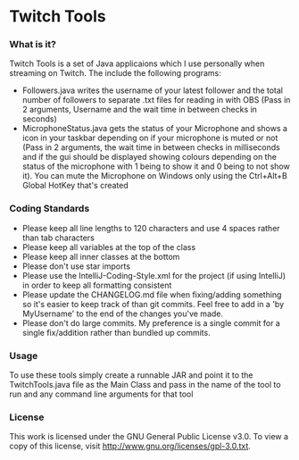 Twitch Tools
====================================

### What is it?

Twitch Tools is a set of Java applicaions which I use personally when streaming on Twitch. The include the following programs:

- Followers.java writes the username of your latest follower and the total number of followers to separate .txt files for reading in with OBS (Pass in 2 arguments, Username and the wait time in between checks in seconds)
- MicrophoneStatus.java gets the status of your Microphone and shows a icon in your taskbar depending on if your microphone is muted or not (Pass in 2 arguments, the wait time in between checks in milliseconds and if the gui should be displayed showing colours depending on the status of the microphone with 1 being to show it and 0 being to not show it). You can mute the Microphone on Windows only using the Ctrl+Alt+B Global HotKey that's created

### Coding Standards

+ Please keep all line lengths to 120 characters and use 4 spaces rather than tab characters
+ Please keep all variables at the top of the class
+ Please keep all inner classes at the bottom
+ Please don't use star imports
+ Please use the IntelliJ-Coding-Style.xml for the project (if using IntelliJ) in order to keep all formatting consistent
+ Please update the CHANGELOG.md file when fixing/adding something so it's easier to keep track of than git commits. Feel free to add in a 'by MyUsername' to the end of the changes you've made.
+ Please don't do large commits. My preference is a single commit for a single fix/addition rather than bundled up commits.

### Usage

To use these tools simply create a runnable JAR and point it to the TwitchTools.java file as the Main Class and pass in the name of the tool to run and any command line arguments for that tool

### License

This work is licensed under the GNU General Public License v3.0. To view a copy of this license, visit http://www.gnu.org/licenses/gpl-3.0.txt.
